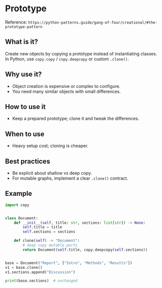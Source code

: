 # Prototype

Reference: `https://python-patterns.guide/gang-of-four/creational/#the-prototype-pattern`

## What is it?

Create new objects by copying a prototype instead of instantiating classes. In Python, use `copy.copy` / `copy.deepcopy` or custom `.clone()`.

## Why use it?

- Object creation is expensive or complex to configure.
- You need many similar objects with small differences.

## How to use it

- Keep a prepared prototype; clone it and tweak the differences.

## When to use

- Heavy setup cost; cloning is cheaper.

## Best practices

- Be explicit about shallow vs deep copy.
- For mutable graphs, implement a clear `.clone()` contract.

## Example

```python
import copy


class Document:
    def __init__(self, title: str, sections: list[str]) -> None:
        self.title = title
        self.sections = sections

    def clone(self) -> "Document":
        # deep copy mutable parts
        return Document(self.title, copy.deepcopy(self.sections))


base = Document("Report", ["Intro", "Methods", "Results"]) 
v1 = base.clone()
v1.sections.append("Discussion")

print(base.sections)  # unchanged
```
